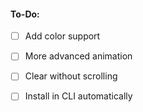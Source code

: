 

#### To-Do:
- [ ] Add color support
- [ ] More advanced animation
- [ ] Clear without scrolling
- [ ] Install in CLI automatically

